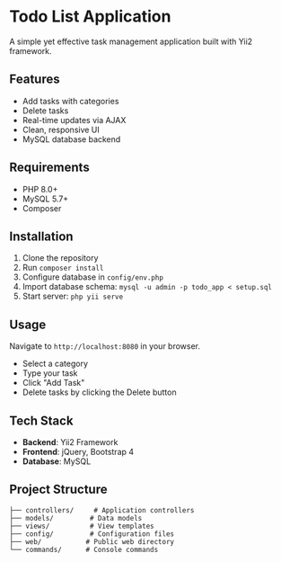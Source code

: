 # Todo List Application

A simple yet effective task management application built with Yii2 framework.

## Features

- Add tasks with categories
- Delete tasks  
- Real-time updates via AJAX
- Clean, responsive UI
- MySQL database backend

## Requirements

- PHP 8.0+
- MySQL 5.7+
- Composer

## Installation

1. Clone the repository
2. Run `composer install`
3. Configure database in `config/env.php`
4. Import database schema: `mysql -u admin -p todo_app < setup.sql`
5. Start server: `php yii serve`

## Usage

Navigate to `http://localhost:8080` in your browser.

- Select a category
- Type your task
- Click "Add Task"
- Delete tasks by clicking the Delete button

## Tech Stack

- **Backend**: Yii2 Framework
- **Frontend**: jQuery, Bootstrap 4
- **Database**: MySQL

## Project Structure

```
├── controllers/     # Application controllers
├── models/         # Data models
├── views/          # View templates
├── config/         # Configuration files
├── web/           # Public web directory
└── commands/      # Console commands
```

